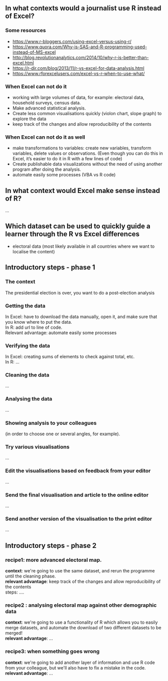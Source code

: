 ## In what contexts would a journalist use R instead of Excel?

### Some resources

* https://www.r-bloggers.com/using-excel-versus-using-r/
* https://www.quora.com/Why-is-SAS-and-R-programming-used-instead-of-MS-excel
* http://blog.revolutionanalytics.com/2014/10/why-r-is-better-than-excel.html
* https://r-dir.com/blog/2013/11/r-vs-excel-for-data-analysis.html
* https://www.rforexcelusers.com/excel-vs-r-when-to-use-what/

### When Excel can not do it

* working with large volumes of data, for example: electoral data, household surveys, census data. 
* Make advanced statistical analysis.
* Create less common visualisations quickly (violon chart, slope graph) to explore the data
* keep track of the changes and allow reproducibility of the contents

### When Excel can not do it as well

* make transformations to variables: create new variables, transform variables, delete values or observations. (Even though you can do this in Excel, it’s easier to do it in R with a few lines of code)
* Create publishable data visualizations without the need of using another program after doing the analysis.  
* automate easily some processes (VBA vs R code)

## In what context would Excel make sense instead of R?

...

## Which dataset can be used to quickly guide a learner through the R vs Excel differences

* electoral data (most likely available in all countries where we want to localise the content)

## Introductory steps - phase 1

### The context

The presidential election is over, you want to do a post-election analysis

### Getting the data

In Excel: have to download the data manually, open it, and make sure that you know where to put the data.    
In R: add url to line of code.    
Relevant advantage: automate easily some processes    

### Verifying the data

In Excel: creating sums of elements to check against total, etc.     
In R: ...    

### Cleaning the data

...

### Analysing the data

...

### Showing analysis to your colleagues

(in order to choose one or several angles, for example).

### Try various visualisations

...

### Edit the visualisations based on feedback from your editor

...

### Send the final visualisation and article to the online editor

...

### Send another version of the visualisation to the print editor

...

## Introductory steps - phase 2

### recipe1: more advanced electoral map. 

**context**: we're going to use the same dataset, and rerun the programme until the cleaning phase.    
**relevant advantage**: keep track of the changes and allow reproducibility of the contents    
steps: ....

### recipe2 : analysing electoral map against other demographic data

**context**: we're going to use a functionality of R which allows you to easily merge datasets, and automate the download of two different datasets to be merged!     
**relevant advantage**:  ...

### recipe3: when something goes wrong

**context**: we're going to add another layer of information and use R code from your colleague, but we'll also have to fix a mistake in the code.    
**relevant advantage**: ...
